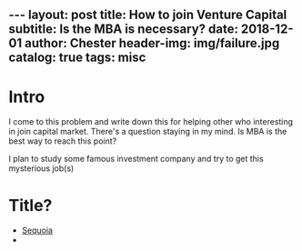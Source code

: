 
﻿---
layout:     post
title:      How to join Venture Capital
subtitle:   Is the MBA is necessary?
date:       2018-12-01
author:    Chester
header-img: img/failure.jpg
catalog: true
tags:
    misc
---

# Intro
I come to this problem and write down this for helping other who interesting in join capital market. There's a question staying in my mind. Is MBA is the best way to reach this point?

I plan to study some famous investment company and try to get this mysterious job(s)

# Title?
- [Sequoia](https://www.sequoiacap.com/jobs/)
- 
<!--stackedit_data:
eyJoaXN0b3J5IjpbMTg4MjUzMzg5MCwtNzc3NTc2MDU3XX0=
-->